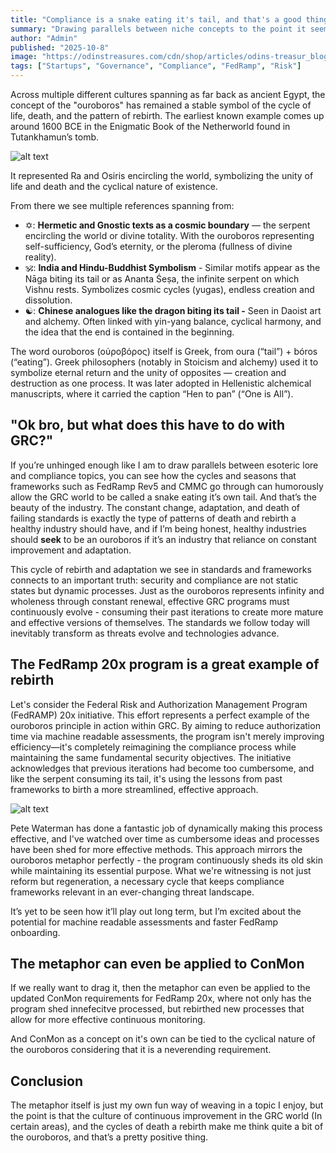 ```yaml
---
title: "Compliance is a snake eating it's tail, and that's a good thing"
summary: "Drawing parallels between niche concepts to the point it seems crazy (And maybe is) is one of the few perks of having impeccable pattern recognition"
author: "Admin"
published: "2025-10-8"
image: "https://odinstreasures.com/cdn/shop/articles/odins-treasur_blog_ouroboros-across-cultures.jpg?v=1728919200&width=2048"
tags: ["Startups", "Governance", "Compliance", "FedRamp", "Risk"]
---
```


Across multiple different cultures spanning as far back as ancient Egypt, the concept of the "ouroboros" has remained a stable symbol of the cycle of life, death, and the pattern of rebirth. The earliest known example comes up around 1600 BCE in the Enigmatic Book of the Netherworld found in Tutankhamun’s tomb.

![alt text](https://upload.wikimedia.org/wikipedia/commons/thumb/4/4f/%C3%84gyptisches_Museum_Kairo_2016-03-29_Tutanchamun_Grabschatz_09.jpg/640px-%C3%84gyptisches_Museum_Kairo_2016-03-29_Tutanchamun_Grabschatz_09.jpg)

It represented Ra and Osiris encircling the world, symbolizing the unity of life and death and the cyclical nature of existence.

From there we see multiple references spanning from:

- ✡️: **Hermetic and Gnostic texts as a cosmic boundary** — the serpent encircling the world or divine totality. With the ouroboros representing self-sufficiency, God’s eternity, or the pleroma (fullness of divine reality).
- 🕉️: **India and Hindu-Buddhist Symbolism** - Similar motifs appear as the Nāga biting its tail or as Ananta Śeṣa, the infinite serpent on which Vishnu rests. Symbolizes cosmic cycles (yugas), endless creation and dissolution.
- ☯️: **Chinese analogues like the dragon biting its tail -** Seen in Daoist art and alchemy. Often linked with yin-yang balance, cyclical harmony, and the idea that the end is contained in the beginning.

The word ouroboros (οὐροβόρος) itself is Greek, from oura (“tail”) + bóros (“eating”). Greek philosophers (notably in Stoicism and alchemy) used it to symbolize eternal return and the unity of opposites — creation and destruction as one process. It was later adopted in Hellenistic alchemical manuscripts, where it carried the caption “Hen to pan” (“One is All”).

## "Ok bro, but what does this have to do with GRC?"

If you’re unhinged enough like I am to draw parallels between esoteric lore and compliance topics, you can see how the cycles and seasons that frameworks such as FedRamp Rev5 and CMMC go through can humorously allow the GRC world to be called a snake eating it’s own tail. And that’s the beauty of the industry. The constant change, adaptation, and death of failing standards is exactly the type of patterns of death and rebirth a healthy industry should have, and if I’m being honest, healthy industries should **seek** to be an ouroboros if it’s an industry that reliance on constant improvement and adaptation. 

This cycle of rebirth and adaptation we see in standards and frameworks connects to an important truth: security and compliance are not static states but dynamic processes. Just as the ouroboros represents infinity and wholeness through constant renewal, effective GRC programs must continuously evolve - consuming their past iterations to create more mature and effective versions of themselves. The standards we follow today will inevitably transform as threats evolve and technologies advance.

## The FedRamp 20x program is a great example of rebirth

Let's consider the Federal Risk and Authorization Management Program (FedRAMP) 20x initiative. This effort represents a perfect example of the ouroboros principle in action within GRC. By aiming to reduce authorization time via machine readable assessments, the program isn't merely improving efficiency—it's completely reimagining the compliance process while maintaining the same fundamental security objectives. The initiative acknowledges that previous iterations had become too cumbersome, and like the serpent consuming its tail, it's using the lessons from past frameworks to birth a more streamlined, effective approach.

![alt text](https://www.ignyteplatform.com/wp-content/uploads/2025/08/Introducing-KSIs.jpg)

Pete Waterman has done a fantastic job of dynamically making this process effective, and I've watched over time as cumbersome ideas and processes have been shed for more effective methods. This approach mirrors the ouroboros metaphor perfectly - the program continuously sheds its old skin while maintaining its essential purpose. What we're witnessing is not just reform but regeneration, a necessary cycle that keeps compliance frameworks relevant in an ever-changing threat landscape.

It’s yet to be seen how it’ll play out long term, but I’m excited about the potential for machine readable assessments and faster FedRamp onboarding.

## The metaphor can even be applied to ConMon

If we really want to drag it, then the metaphor can even be applied to the updated ConMon requirements for FedRamp 20x, where not only has the program shed innefecitve processed, but rebirthed new processes that allow for more effective continuous monitoring. 

And ConMon as a concept on it's own can be tied to the cyclical nature of the ouroboros considering that it is a neverending requirement. 

## Conclusion

The metaphor itself is just my own fun way of weaving in a topic I enjoy, but the point is that the culture of continuous improvement in the GRC world (In certain areas), and the cycles of death a rebirth make me think quite a bit of the ouroboros, and that’s a pretty positive thing. 